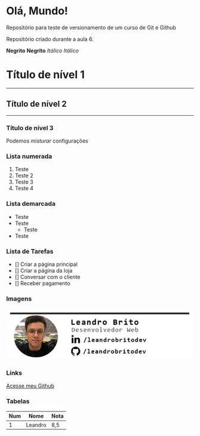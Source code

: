 # Olá, Mundo!
 Repositório para teste de versionamento de  um curso de Git e Github

 Repositório criado durante a aula 6.

**Negrito**
__Negrito__
*Itálico*
_Itálico_

# Título de nível 1
---
## Título de nível 2
***
### Título de nível 3

Podemos _*misturar*_ configurações

### Lista numerada

1. Teste 
1. Teste 2
1. Teste 3
1. Teste 4

### Lista demarcada

* Teste
* Teste
    * Teste
* Teste

### Lista de Tarefas
- [] Criar a página principal
- [] Criar a página da loja
- [] Conversar com o cliente
- [] Receber pagamento

### Imagens
![Assinatura](site-exemplo/img/assinatura-projeto.png)

### Links
[Acesse meu Github](https://github.com/leandrobritodev)

### Tabelas
Num | Nome | Nota
---|---|---
1 | Leandro | 8,5
